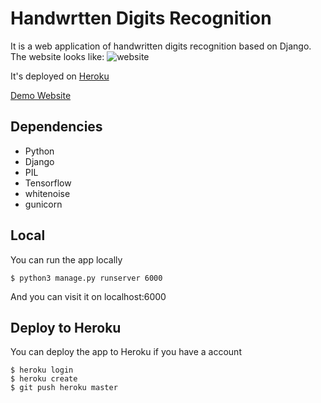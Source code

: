 # Handwrtten Digits Recognition

It is a web application of handwritten digits recognition based on Django. The website looks like:
![website](https://raw.githubusercontent.com/zealerww/digits_recognition/master/digits_recognition/static/website.png)

It's deployed on [Heroku](https://www.heroku.com/home)

[Demo Website](https://murmuring-ravine-30623.herokuapp.com/)


## Dependencies

* Python
* Django
* PIL
* Tensorflow
* whitenoise
* gunicorn

## Local

You can run the app locally

	$ python3 manage.py runserver 6000

And you can visit it on localhost:6000

## Deploy to Heroku

You can deploy the app to Heroku if you have a account

	$ heroku login
	$ heroku create
	$ git push heroku master



